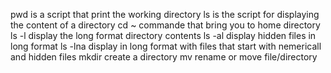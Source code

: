 pwd is a script that print the working directory
ls is the script for displaying the content of a directory
cd ~ commande that bring you to home directory
ls -l display the long format directory contents
ls -al display hidden files in long format
ls -lna display in long format with files that start with nemericall and hidden files
mkdir create a directory
mv rename or move file/directory 
